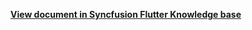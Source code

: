 **[View document in Syncfusion Flutter Knowledge base](https://www.syncfusion.com/kb/11710/how-to-highlight-the-lunch-hours-in-the-flutter-event-calendar-sfcalendar)**
